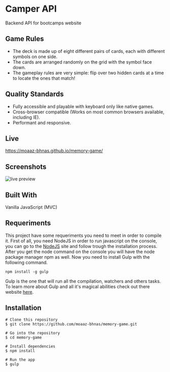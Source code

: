 # Camper API

Backend API for bootcamps website

## Game Rules

- The deck is made up of eight different pairs of cards, each with different symbols on one side.
- The cards are arranged randomly on the grid with the symbol face down.
- The gameplay rules are very simple: flip over two hidden cards at a time to locate the ones that match!

## Quality Standards

- Fully accessible and playable with keyboard only like native games.
- Cross-browser compatible (Works on most common browsers available, including IE).
- Performant and responsive.

## Live

https://moaaz-bhnas.github.io/memory-game/

## Screenshots

![live preview](https://media.giphy.com/media/EQm0IFh2h4VgO1RD5T/giphy.gif)

## Built With

Vanilla JavaScript (MVC)

## Requeriments

This project have some requeriments you need to meet in order to compile it. First of all, you need NodeJS in order to run javascript on the console, you can go to the [NodeJS](https://nodejs.org/en/) site and follow trough the installation process. After you get the node command on the console you will have the node package manager npm as well. Now you need to install Gulp with the following command.

```
npm install -g gulp
```

Gulp is the one that will run all the compilation, watchers and others tasks. To learn more about Gulp and all it's magical abilities check out there website [here](https://gulpjs.com/).

## Installation

```
# Clone this repository
$ git clone https://github.com/moaaz-bhnas/memory-game.git

# Go into the repository
$ cd memory-game

# Install dependencies
$ npm install

# Run the app
$ gulp
```

